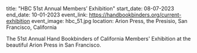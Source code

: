 title: "HBC 51st Annual Members’ Exhibition"
start_date: 08-07-2023
end_date: 10-01-2023
event_link: https://handbookbinders.org/current-exhibition
event_image: hbc_51.jpg
location: Arion Press, the Presisio, San Francisco, California

The 51st Annual Hand Bookbinders of California Members' Exhibition at the beautiful Arion Press in San Francisco.
